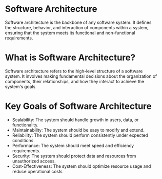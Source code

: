 # Software Architecture
Software architecture is the backbone of any software system. It defines the structure, behavior, and interaction of components within a system, ensuring that the system meets its functional and non-functional requirements.
# What is Software Architecture?
Software architecture refers to the high-level structure of a software system. It involves making fundamental decisions about the organization of components, their relationships, and how they interact to achieve the system's goals. 
# Key Goals of Software Architecture
  - Scalability: The system should handle growth in users, data, or functionality.
  - Maintainability: The system should be easy to modify and extend.
  - Reliability: The system should perform consistently under expected conditions.
  - Performance: The system should meet speed and efficiency requirements.
  - Security: The system should protect data and resources from unauthorized access.
  - Cost-Effectiveness: The system should optimize resource usage and reduce operational costs

